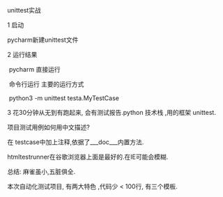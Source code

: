 unittest实战





1   启动   

   pycharm新建unittest文件



2   运行结果 

​     pycharm 直接运行

​     命令行运行    主要的运行方式

​      python3 -m unittest testa.MyTestCase







3   花30分钟从无到有跑起来, 会有测试报告.python 技术栈 ,用的框架 unittest.







项目测试用例如何用中文描述?

在 testcase中加上注释,依据了___doc___内置方法.





htmltestrunner在谷歌浏览器上面是最好的.在IE可能会模糊.







总结:  麻雀虽小,五脏俱全. 

   本次自动化测试项目,  有两大特色 ,代码少 < 100行,  有三个模板.
